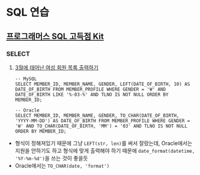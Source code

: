 # SQL 연습

## [프로그래머스 SQL 고득점 Kit](https://school.programmers.co.kr/learn/challenges?tab=sql_practice_kit)

### SELECT
1. [3월에 태어난 여성 회원 목록 출력하기](https://school.programmers.co.kr/learn/courses/30/lessons/131120)
    ```
    -- MySQL
    SELECT MEMBER_ID, MEMBER_NAME, GENDER, LEFT(DATE_OF_BIRTH, 10) AS DATE_OF_BIRTH FROM MEMBER_PROFILE WHERE GENDER = 'W' AND DATE_OF_BIRTH LIKE '%-03-%' AND TLNO IS NOT NULL ORDER BY MEMBER_ID;
    
    -- Oracle
    SELECT MEMBER_ID, MEMBER_NAME, GENDER, TO_CHAR(DATE_OF_BIRTH, 'YYYY-MM-DD') AS DATE_OF_BIRTH FROM MEMBER_PROFILE WHERE GENDER = 'W' AND TO_CHAR(DATE_OF_BIRTH, 'MM') = '03' AND TLNO IS NOT NULL ORDER BY MEMBER_ID;
    ```
- 형식이 정해져있기 때문에 그냥 ```LEFT(str, len)```를 써서 잘랐는데, Oracle에서는 지원을 안하기도 하고 형식에 맞게 출력해야 하기 때문에 ```date_format(datetime, '%Y-%m-%d')```을 쓰는 것이 좋을듯
- Oracle에서는 ```TO_CHAR(date, 'format')```